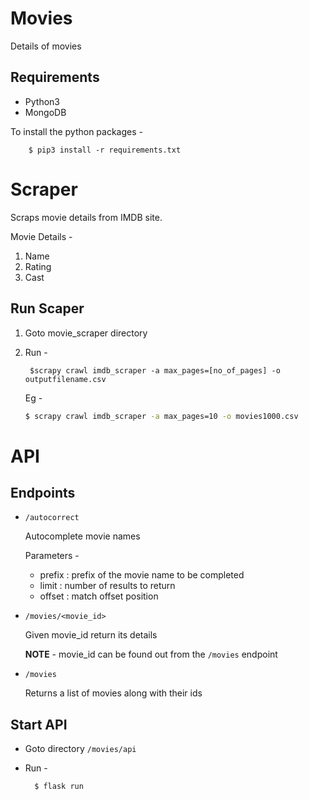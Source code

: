 # Movies

Details of movies


## Requirements

- Python3
- MongoDB

To install the python packages - 

        $ pip3 install -r requirements.txt


# Scraper

Scraps movie details from IMDB site.

Movie Details - 

1. Name
2. Rating
3. Cast


## Run Scaper

1. Goto movie_scraper directory

2. Run - 

        $scrapy crawl imdb_scraper -a max_pages=[no_of_pages] -o outputfilename.csv
    
    Eg -
    ```bash
    $ scrapy crawl imdb_scraper -a max_pages=10 -o movies1000.csv
    ```


# API

## Endpoints

- ```/autocorrect```

    Autocomplete movie names

    Parameters -

    - prefix : prefix of the movie name to be completed
    - limit : number of results to return
    - offset : match offset position

- ```/movies/<movie_id>```

    Given movie_id return its details

    **NOTE** - movie_id can be found out from the ```/movies``` endpoint

- ```/movies```

    Returns a list of movies along with their ids


## Start API

- Goto directory ```/movies/api```

- Run -

        $ flask run